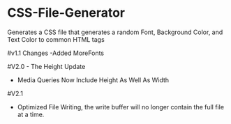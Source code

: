 # CSS-File-Generator
Generates a CSS file that generates a random Font, Background Color, and Text Color to common HTML tags

#v1.1 Changes
-Added MoreFonts

#V2.0 - The Height Update
 - Media Queries Now Include Height As Well As Width
 
 #V2.1
  - Optimized File Writing, the write buffer will no longer contain the full file at a time.
